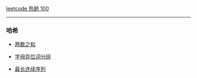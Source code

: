 [leetcode 热题 100](https://leetcode.cn/studyplan/top-100-liked/)
*****

### 哈希
- [两数之和](doc1.md)

- [字母异位词分组](doc2.md)

- [最长连续序列](doc3.md)
